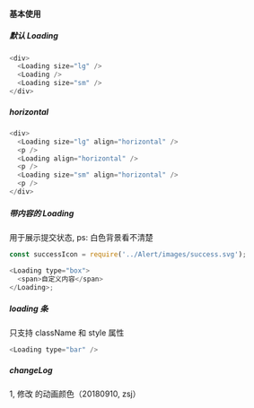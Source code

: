 #### 基本使用

##### 默认 Loading

```js
<div>
  <Loading size="lg" />
  <Loading />
  <Loading size="sm" />
</div>
```

##### horizontal

```js
<div>
  <Loading size="lg" align="horizontal" />
  <p />
  <Loading align="horizontal" />
  <p />
  <Loading size="sm" align="horizontal" />
  <p />
</div>
```

##### 带内容的 Loading

用于展示提交状态, ps: 白色背景看不清楚

```js
const successIcon = require('../Alert/images/success.svg');

<Loading type="box">
  <span>自定义内容</span>
</Loading>;
```

##### loading 条

只支持 className 和 style 属性

```js
<Loading type="bar" />
```

##### changeLog

1, 修改<Loading></Loading> 的动画颜色（20180910, zsj）
